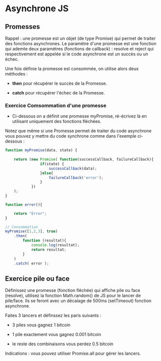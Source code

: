# Asynchrone JS

## Promesses

Rappel : une promesse est un objet (de type Promise) qui permet de traiter des fonctions asynchrones. Le paramètre d'une promesse est une fonction qui ademte deux paramètres (fonctions de callback) : resolve et reject qui respectivement est appelée si le code asynchrone est un succès ou un échec.

Une fois définie la promesse est consommée, on utilise alors deux méthodes :

- **then** pour récupérer le succès de la Promesse.

- **catch** pour récupérer l'échec de la Promesse.

### Exercice Comsommation d'une promesse

- Ci-dessous on a définit une promesse myPromise, ré-écrivez là en utilisant uniquement des fonctions fléchées.

Notez que même si une Promesse permet de traiter du code asynchrone vous pouvez y mettre du code synchrone comme dans l'exemple ci-dessous :

```js
function myPromise(data, state) {
    
    return (new Promise( function(successCallback, failureCallback){
                if(state) {
                    successCallback(data);
                }else{
                    failureCallback('error');
                }
            })
    );
}

function error(){

    return "Error";
}

// Consommation
myPromise([1,2,3], true)
    .then(
        function (resultat){
            console.log(resultat);
            return resultat;
        }
    )
    .catch( error );
```

## Exercice pile ou face 

Définissez une promesse (fonction fléchée) qui affiche pile ou face (resolve), utilisez la fonction Math.random() de JS pour le lancer de pile/face. Ils se feront avec un décalage de 500ms (setTimeout) fonction asynchrone.

Faites 3 lancers et définssez les paris suivants :

- 3 piles vous gagnez 1 bitcoin

- 1 pile exactement vous gagnez 0.001 bitcoin

- le reste des combinaisons vous perdez 0.5 bitcoin

Indications : vous pouvez utiliser Promise.all pour gérer les lancers.